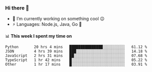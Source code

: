 ### Hi there 👋

<!--
**nodejh/nodejh** is a ✨ _special_ ✨ repository because its `README.md` (this file) appears on your GitHub profile.

Here are some ideas to get you started:

- 🔭 I’m currently working on ...
- 🌱 I’m currently learning ...
- 👯 I’m looking to collaborate on ...
- 🤔 I’m looking for help with ...
- 💬 Ask me about ...
- 📫 How to reach me: ...
- 😄 Pronouns: ...
- ⚡ Fun fact: ...
-->

- 🔭 I’m currently working on something cool :wink:
- ⚡ Languages: Node.js, Java, Go :thought_balloon:

📊 **This week I spent my time on**

<!--START_SECTION:waka-->
```text
Python       20 hrs 4 mins   ███████████████░░░░░░░░░░   61.12 % 
JSON         4 hrs 39 mins   ███░░░░░░░░░░░░░░░░░░░░░░   14.18 % 
JavaScript   2 hrs 31 mins   ██░░░░░░░░░░░░░░░░░░░░░░░   07.68 % 
TypeScript   1 hr 42 mins    █░░░░░░░░░░░░░░░░░░░░░░░░   05.22 % 
Other        1 hr 17 mins    █░░░░░░░░░░░░░░░░░░░░░░░░   03.91 %
```
<!--END_SECTION:waka-->


<!--
:traffic_light: **Visitors**

![visitors](https://visitor-badge.glitch.me/badge?page_id=nodejh.nodejh)
-->
